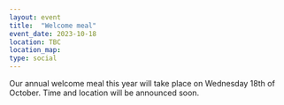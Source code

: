 ```yaml
---
layout: event
title:  "Welcome meal"
event_date: 2023-10-18
location: TBC
location_map:
type: social
---
```


Our annual welcome meal this year will take place on Wednesday 18th of October. Time and location will be announced soon.

